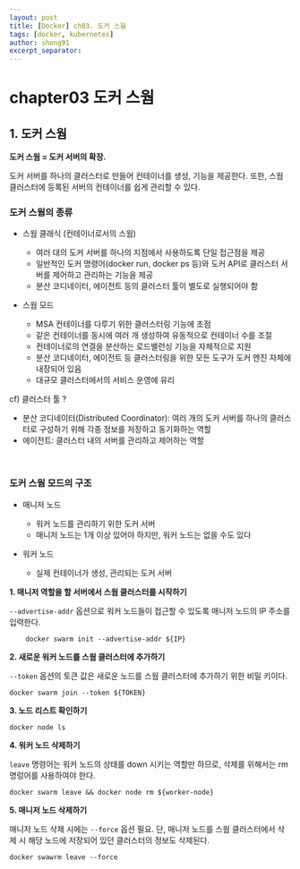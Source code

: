 ```yaml
---
layout: post
title: [Docker] ch03. 도커 스웜 
tags: [docker, kubernetes]
author: shong91
excerpt_separator: 
---
```

# chapter03 도커 스웜

## 1. 도커 스웜
**도커 스웜 = 도커 서버의 확장.**

도커 서버를 하나의 클러스터로 만들어 컨테이너를 생성, 기능을 제공한다. 또한, 스웜 클러스터에 등록된 서버의 컨테이너를 쉽게 관리할 수 있다. 

### 도커 스웜의 종류
- 스웜 클래식 (컨테이너로서의 스웜)
    + 여러 대의 도커 서버를 하나의 지점에서 사용하도록 단일 접근점을 제공
    + 일반적인 도커 명령어(docker run, docker ps 등)와 도커 API로 클러스터 서버를 제어하고 관리하는 기능을 제공
    + 분산 코디네이터, 에이전트 등의 클러스터 툴이 별도로 실행되어야 함
    
- 스웜 모드
    + MSA 컨테이너를 다루기 위한 클러스터링 기능에 초점 
    + 같은 컨테이너를 동시에 여러 개 생성하여 유동적으로 컨테이너 수를 조절
    + 컨테이너로의 연결을 분산하는 로드밸런싱 기능을 자체적으로 지원
    + 분산 코디네이터, 에이전트 등 클러스터링을 위한 모든 도구가 도커 엔진 자체에 내장되어 있음
    + 대규모 클러스터에서의 서비스 운영에 유리
    
cf) 클러스터 툴 ?
- 분산 코디네이터(Distributed Coordinator): 여러 개의 도커 서버를 하나의 클러스터로 구성하기 위해 각종 정보를 저장하고 동기화하는 역할
- 에이전트: 클러스터 내의 서버를 관리하고 제어하는 역할 

<br>

### 도커 스웜 모드의 구조

- 매니저 노드
    + 워커 노드를 관리하기 위한 도커 서버
    + 매니저 노드는 1개 이상 있어야 하지만, 워커 노드는 없을 수도 있다 
    
- 워커 노드
    + 실제 컨테이너가 생성, 관리되는 도커 서버


**1. 매니저 역할을 할 서버에서 스웜 클러스터를 시작하기**

`--advertise-addr` 옵션으로 워커 노드들이 접근할 수 있도록 매니저 노드의 IP 주소를 입력한다.

```
    docker swarm init --advertise-addr ${IP}
```


**2. 새로운 워커 노드를 스웜 클러스터에 추가하기**

`--token` 옵션의 토큰 값은 새로운 노드를 스웜 클러스터에 추가하기 위한 비밀 키이다.

```
docker swarm join --token ${TOKEN}
```

**3. 노드 리스트 확인하기** 

```
docker node ls
```

**4. 워커 노드 삭제하기** 

`leave` 명령어는 워커 노드의 상태를 down 시키는 역할만 하므로, 삭제를 위해서는 rm 명렁어를 사용하여야 한다.  
```
docker swarm leave && docker node rm ${worker-node}
```

**5. 매니저 노드 삭제하기**

매니저 노드 삭제 시에는 `--force` 옵션 필요. 단, 매니저 노드를 스웜 클러스터에서 삭제 시 해당 노드에 저장되어 있던 클러스터의 정보도 삭제된다. 
```
docker swawrm leave --force
```